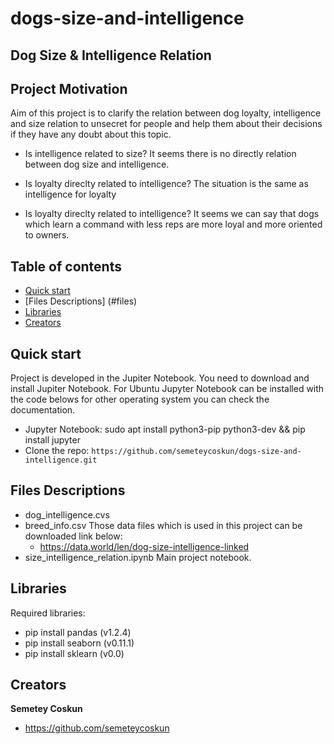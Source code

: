 # dogs-size-and-intelligence

## Dog Size & Intelligence Relation

## Project Motivation

Aim of this project is to clarify the relation between dog loyalty, intelligence and size relation to unsecret for people and help them about their decisions if they have any doubt about this topic.

* Is intelligence related to size?
    It seems there is no directly relation between dog size and intelligence.

* Is loyalty direclty related to intelligence?
    The situation is the same as intelligence for loyalty
    
* Is loyalty direclty related to intelligence?
    It seems we can say that dogs which learn a command with less reps are more loyal and more oriented to owners.


## Table of contents

- [Quick start](#quick-start)
- [Files Descriptions] (#files)
- [Libraries](#libraries)
- [Creators](#creators)


## Quick start

Project is developed in the Jupiter Notebook. You need to download and install Jupiter Notebook.
For Ubuntu Jupyter Notebook can be installed with the code belows for other operating system you can check the documentation.

- Jupyter Notebook: sudo apt install python3-pip python3-dev && pip install jupyter
- Clone the repo: `https://github.com/semeteycoskun/dogs-size-and-intelligence.git`

## Files Descriptions
- dog_intelligence.cvs
- breed_info.csv
  Those data files which is used in this project can be downloaded link below:
  - https://data.world/len/dog-size-intelligence-linked
- size_intelligence_relation.ipynb
    Main project notebook.

## Libraries
Required libraries:
- pip install pandas (v1.2.4)
- pip install seaborn (v0.11.1)
- pip install sklearn (v0.0)

## Creators

**Semetey Coskun**

- <https://github.com/semeteycoskun>
